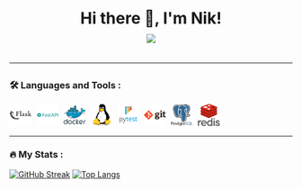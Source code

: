<h1 align="center">Hi there 👋, I'm Nik!
  

  <div id="header" align="center">
  <img src="https://static.tildacdn.com/tild3165-6463-4563-a333-643137616537/cat-computer-veryfas.gif" width="100"/>
  </div>

  ---    
  
  ### :hammer_and_wrench: Languages and Tools :
  <div>
  <img src="https://github.com/devicons/devicon/blob/master/icons/flask/flask-original-wordmark.svg" title="flask" **alt="flask" width="40" height="40"/>&nbsp;
  <img src="https://github.com/devicons/devicon/blob/master/icons/fastapi/fastapi-original-wordmark.svg" title="fastapi" **alt="fastapi" width="40" height="40"/>&nbsp;
  <img src="https://github.com/devicons/devicon/blob/master/icons/docker/docker-original-wordmark.svg" title="docker" **alt="docker" width="40" height="40"/>&nbsp;
  <img src="https://github.com/devicons/devicon/blob/master/icons/linux/linux-original.svg" title="linux" **alt="linux" width="40" height="40"/>&nbsp;
  <img src="https://github.com/devicons/devicon/blob/master/icons/pytest/pytest-original-wordmark.svg" title="pytest" **alt="pytest" width="40" height="40"/>&nbsp;
  <img src="https://github.com/devicons/devicon/blob/master/icons/git/git-original-wordmark.svg" title="Git" **alt="Git" width="40" height="40"/>&nbsp;
  <img src="https://github.com/devicons/devicon/blob/master/icons/postgresql/postgresql-original-wordmark.svg" title="postgresql" **alt="postgresql" width="40" height="40"/>&nbsp;
  <img src="https://github.com/devicons/devicon/blob/master/icons/redis/redis-original-wordmark.svg" title="redis" **alt="redis" width="40" height="40"/>&nbsp;
  </div>

  ---
  
  ### :fire: My Stats :
  [![GitHub Streak](http://github-readme-streak-stats.herokuapp.com?user=nikkitkit007&theme=dark&background=000000)](https://git.io/streak-stats)
  [![Top Langs](https://github-readme-stats.vercel.app/api/top-langs/?username=nikkitkit007&layout=compact&theme=vision-friendly-dark)](https://github.com/anuraghazra/github-readme-stats)

